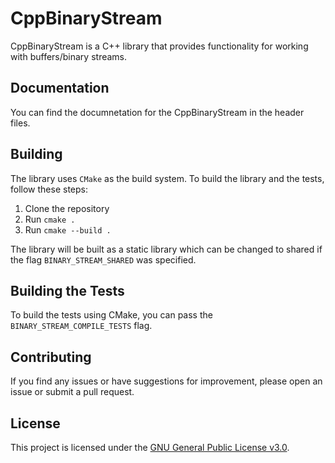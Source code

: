 # CppBinaryStream

CppBinaryStream is a C++ library that provides functionality for working with buffers/binary streams.

## Documentation

You can find the documnetation for the CppBinaryStream in the header files.

## Building

The library uses `CMake` as the build system. To build the library and the tests, follow these steps:

1. Clone the repository
2. Run `cmake .`
3. Run `cmake --build .`

The library will be built as a static library which can be changed to shared if the flag `BINARY_STREAM_SHARED` was specified.

## Building the Tests

To build the tests using CMake, you can pass the `BINARY_STREAM_COMPILE_TESTS` flag.

## Contributing

If you find any issues or have suggestions for improvement, please open an issue or submit a pull request.

## License

This project is licensed under the [GNU General Public License v3.0](LICENSE).
